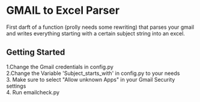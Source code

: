 # GMAIL to Excel Parser

First darft of a function (prolly needs some rewriting) that parses your gmail and writes everything starting with a certain subject string into an excel.

## Getting Started

1.Change the Gmail credentials in config.py  
2.Change the Variable 'Subject_starts_with' in config.py to your needs  
3. Make sure to select "Allow unknown Apps" in your Gmail Security settings  
4. Run emailcheck.py

 


